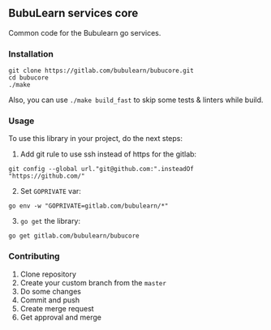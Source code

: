 ## BubuLearn services core

Common code for the Bubulearn go services.

### Installation

```shell
git clone https://gitlab.com/bubulearn/bubucore.git
cd bubucore
./make
```

Also, you can use `./make build_fast` to skip
some tests & linters while build.

### Usage 

To use this library in your project, do the next steps:

1. Add git rule to use ssh instead of https for the gitlab:
```shell
git config --global url."git@github.com:".insteadOf "https://github.com/"
```

2. Set `GOPRIVATE` var:
```shell
go env -w "GOPRIVATE=gitlab.com/bubulearn/*"
```

3. `go get` the library:
```shell
go get gitlab.com/bubulearn/bubucore 
```

### Contributing

1. Clone repository
1. Create your custom branch from the `master`
1. Do some changes
1. Commit and push
1. Create merge request
1. Get approval and merge